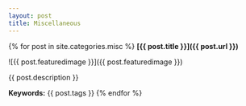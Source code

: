 ```yaml
---
layout: post
title: Miscellaneous
---
```


{% for post in site.categories.misc %}
**[{{ post.title }}]({{ post.url }})**

![{{ post.featuredimage }}]({{ post.featuredimage }})

{{ post.description }}

**Keywords:** {{ post.tags }}
{% endfor %}
